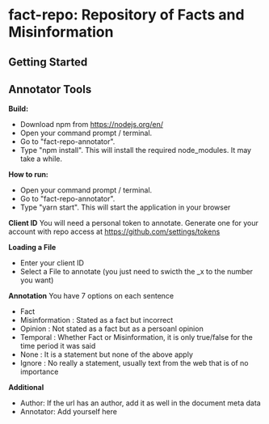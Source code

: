 # fact-repo: Repository of Facts and Misinformation


## Getting Started

## Annotator Tools
**Build:**
- Download npm from https://nodejs.org/en/
- Open your command prompt / terminal.
- Go to "fact-repo-annotator".
- Type "npm install". This will install the required node_modules. It may take a while.

**How to run:**
- Open your command prompt / terminal.
- Go to "fact-repo-annotator".
- Type "yarn start". This will start the application in your browser

**Client ID**
You will need a personal token to annotate. Generate one for your account with repo access at
https://github.com/settings/tokens

**Loading a File**
- Enter your client ID
- Select a File to annotate (you just need to swicth the _x to the number you want) 

**Annotation**
You have 7 options on each sentence
- Fact
- Misinformation : Stated as a fact but incorrect
- Opinion : Not stated as a fact but as a persoanl opinion
- Temporal : Whether Fact or Misinformation, it is only true/false for the time period it was said
- None : It is a statement but none of the above apply
- Ignore : No really a statement, usually text from the web that is of no importance

**Additional**
- Author: If the url has an author, add it as well in the document meta data
- Annotator: Add yourself here
